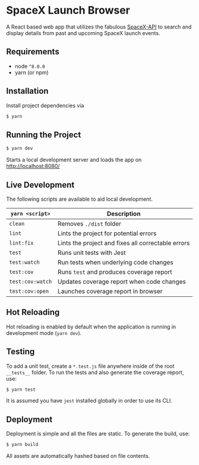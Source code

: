 # SpaceX Launch Browser

A React based web app that utilizes the fabulous [SpaceX-API](https://github.com/r-spacex/SpaceX-API) to search and display details from past and upcoming SpaceX launch events.

## Requirements

* node `^8.0.0`
* yarn (or npm)

## Installation

Install project dependencies via

```bash
$ yarn
```

## Running the Project

```bash
$ yarn dev
```

Starts a local development server and loads the app on [http://localhost:8080/](http://localhost:8080/)

## Live Development

The following scripts are available to aid local development.

| `yarn <script>`  | Description                                        |
| ---------------- | -------------------------------------------------- |
| `clean`          | Removes `./dist` folder                            |
| `lint`           | Lints the project for potential errors             |
| `lint:fix`       | Lints the project and fixes all correctable errors |
| `test`           | Runs unit tests with Jest                          |
| `test:watch`     | Run tests when underlying code changes             |
| `test:cov`       | Runs `test` and produces coverage report           |
| `test:cov:watch` | Updates coverage report when code changes          |
| `test:cov:open`  | Launches coverage report in browser                |

## Hot Reloading

Hot reloading is enabled by default when the application is running in development mode (`yarn dev`).

## Testing

To add a unit test, create a `*.test.js` file anywhere inside of the root `__tests__` folder.
To run the tests and also generate the coverage report, use:

```bash
$ yarn test
```

It is assumed you have `jest` installed globally in order to use its CLI.

## Deployment

Deployment is simple and all the files are static. To generate the build, use:

```bash
$ yarn build
```

All assets are automatically hashed based on file contents.
